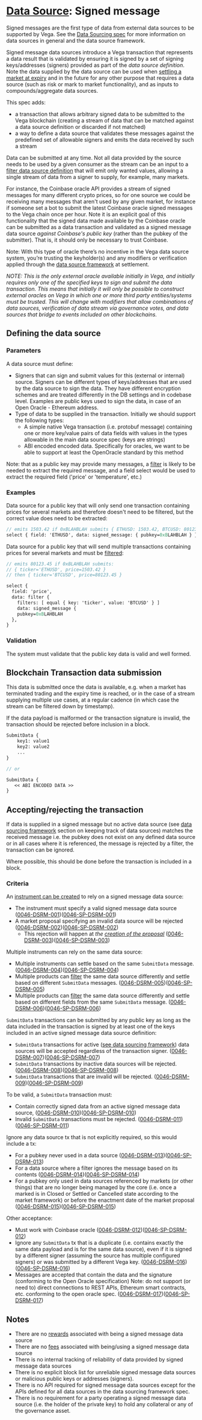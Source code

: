 # [Data Source](./0045-DSRC-data_sourcing.md): Signed message

Signed messages are the first type of data from external data sources to be supported by Vega. See the [Data Sourcing spec](./0045-DSRC-data_sourcing.md) for more information on data sources in general and the data source framework.

Signed message data sources introduce a Vega transaction that represents a data result that is validated by ensuring it is signed by a set of signing keys/addresses (signers) provided as part of the _data source definition_. Note the data supplied by the data source can be used when [settling a market at expiry](./0002-STTL-settlement.md) and in the future for any other purpose that requires a data source (such as risk or mark to market functionality), and as inputs to compounds/aggregate data sources.

This spec adds:

- a transaction that allows arbitrary signed data to be submitted to the Vega blockchain (creating a stream of data that can be matched against a data source definition or discarded if not matched)
- a way to define a data source that validates these messages against the predefined set of allowable signers and emits the data received by such a stream

Data can be submitted at any time. Not all data provided by the source needs to be used by a given consumer as the stream can be an input to a [filter data source definition](./0047-DSRF-data_source_filter.md) that will emit only wanted values, allowing a single stream of data from a signer to supply, for example, many markets.

For instance, the Coinbase oracle API provides a stream of signed messages for many different crypto prices, so for one source we could be receiving many messages that aren't used by any given market, for instance if someone set a bot to submit the latest Coinbase oracle signed messages to the Vega chain once per hour. Note it is an explicit goal of this functionality that the signed data made available by the Coinbase oracle can be submitted as a data transaction and validated as a signed message data source _against Coinbase's public key_ (rather than the pubkey of the submitter). That is, it should only be necessary to trust Coinbase.

Note: With this type of oracle there’s no incentive in the Vega data source system, you’re trusting the keyholder(s) and any modifiers or verification applied through the [data source framework](./0045-DSRC-data_sourcing.md) at settlement.

_NOTE: This is the only external oracle available initially in Vega, and initially requires only one of the specified keys to sign and submit the data transaction. This means that initially it will only be possible to construct external oracles on Vega in which one or more third party entities/systems must be trusted. This will change with modifiers that allow combinations of data sources, verification of data stream via governance votes, and data sources that bridge to events included on other blockchains._

## Defining the data source

### Parameters

A data source must define:

- Signers that can sign and submit values for this (external or internal) source. Signers can be different types of keys/addresses that are used by the data source to sign the data. They have different encryption schemes and are treated differently in the DB settings and in codebase level. Examples are public keys used to sign the data, in case of an Open Oracle - Ethereum address.
- Type of data to be supplied in the transaction. Initially we should support the following types:
  - A simple native Vega transaction (i.e. protobuf message) containing one or more key/value pairs of data fields with values in the types allowable in the main data source spec (keys are strings)
  - ABI encoded encoded data. Specifically for oracles, we want to be able to support at least the OpenOracle standard by this method

Note: that as a public key may provide many messages, a [filter](./0047-DSRF-data_source_filter.md) is likely to be needed to extract the required message, and a field select would be used to extract the required field ('price' or 'temperature', etc.)

### Examples

Data source for a public key that will only send one transaction containing prices for several markets and therefore doesn't need to be filtered, but the correct value does need to be extracted:

```proto
// emits 1503.42 if 0xBLAHBLAH submits { ETHUSD: 1503.42, BTCUSD: 80123.45 }
select { field: 'ETHUSD', data: signed_message: { pubkey=0xBLAHBLAH } }
```

Data source for a public key that will send multiple transactions containing prices for several markets and must be [filtered](./0047-DSRF-data_source_filter.md):

```proto
// emits 80123.45 if 0xBLAHBLAH submits:
// { ticker='ETHUSD', price=1503.42 }
// then { ticker='BTCUSD', price=80123.45 }

select {
  field: 'price',
  data: filter {
    filters: [ equal { key: 'ticker', value: 'BTCUSD' } ]
    data: signed_message {
    pubkey=0xBLAHBLAH
  },
}
```

### Validation

The system must validate that the public key data is valid and well formed.

## Blockchain Transaction data submission

This data is submitted once the data is available, e.g. when a market has terminated trading and the expiry time is reached, or in the case of a stream supplying multiple use cases, at a regular cadence (in which case the stream can be filtered down by timestamp).

If the data payload is malformed or the transaction signature is invalid, the transaction should be rejected before inclusion in a block.

```proto
SubmitData {
    key1: value1
    key2: value2
    ...
}

// or

SubmitData {
   << ABI ENCODED DATA >>
}
```

## Accepting/rejecting the transaction

If data is supplied in a signed message but no active data source (see [data sourcing framework](./0045-DSRC-data_sourcing.md) section on keeping track of data sources) matches the received message i.e. the pubkey does not exist on any defined data source or in all cases where it is referenced, the message is rejected by a filter, the transaction can be ignored.

Where possible, this should be done before the transaction is included in a block.

### Criteria

An [instrument can be created](./0028-GOVE-governance.md) to rely on a signed message data source:

- The instrument must specify a valid signed message data source (<a name="0046-DSRM-001" href="#0046-DSRM-001">0046-DSRM-001</a>)(<a name="0046-SP-DSRM-001" href="#0046-SP-DSRM-001">0046-SP-DSRM-001</a>)
- A market proposal specifying an invalid data source will be rejected (<a name="0046-DSRM-002" href="#0046-DSRM-002">0046-DSRM-002</a>)(<a name="0046-SP-DSRM-002" href="#0046-SP-DSRM-002">0046-SP-DSRM-002</a>)
  - This rejection will happen at _the [creation of the proposal](./0028-GOVE-governance.md)_  (<a name="0046-DSRM-003" href="#0046-DSRM-003">0046-DSRM-003</a>)(<a name="0046-SP-DSRM-003" href="#0046-SP-DSRM-003">0046-SP-DSRM-003</a>)

Multiple instruments can rely on the same data source:

- Multiple instruments can settle based on the same `SubmitData` message.  (<a name="0046-DSRM-004" href="#0046-DSRM-004">0046-DSRM-004</a>)(<a name="0046-SP-DSRM-004" href="#0046-SP-DSRM-004">0046-SP-DSRM-004</a>)
- Multiple products can [filter](./0047-DSRF-data_source_filter.md) the same data source differently and settle based on different `SubmitData` messages.  (<a name="0046-DSRM-005" href="#0046-DSRM-005">0046-DSRM-005</a>)(<a name="0046-SP-DSRM-005" href="#0046-SP-DSRM-005">0046-SP-DSRM-005</a>)
- Multiple products can [filter](./0047-DSRF-data_source_filter.md) the same data source differently and settle based on different fields from the same `SubmitData` message.  (<a name="0046-DSRM-006" href="#0046-DSRM-006">0046-DSRM-006</a>)(<a name="0046-SP-DSRM-006" href="#0046-SP-DSRM-006">0046-SP-DSRM-006</a>)

`SubmitData` transactions can be submitted by any public key as long as the data included in the transaction is signed by at least one of the keys included in an active signed message data source definition:

- `SubmitData` transactions for active ([see data sourcing framework](./0045-DSRC-data_sourcing.md)) data sources will be accepted regardless of the transaction signer.  (<a name="0046-DSRM-007" href="#0046-DSRM-007">0046-DSRM-007</a>)(<a name="0046-SP-DSRM-007" href="#0046-SP-DSRM-007">0046-SP-DSRM-007</a>)
- `SubmitData` transactions by inactive data sources will be rejected.  (<a name="0046-DSRM-008" href="#0046-DSRM-008">0046-DSRM-008</a>)(<a name="0046-SP-DSRM-008" href="#0046-SP-DSRM-008">0046-SP-DSRM-008</a>)
- `SubmitData` transactions that are invalid will be rejected.  (<a name="0046-DSRM-009" href="#0046-DSRM-009">0046-DSRM-009</a>)(<a name="0046-SP-DSRM-009" href="#0046-SP-DSRM-009">0046-SP-DSRM-009</a>)

To be valid, a `SubmitData` transaction must:

- Contain correctly signed data from an active signed message data source,  (<a name="0046-DSRM-010" href="#0046-DSRM-010">0046-DSRM-010</a>)(<a name="0046-SP-DSRM-010" href="#0046-SP-DSRM-010">0046-SP-DSRM-010</a>)
- Invalid `SubmitData` transactions must be rejected.  (<a name="0046-DSRM-011" href="#0046-DSRM-011">0046-DSRM-011</a>)(<a name="0046-SP-DSRM-011" href="#0046-SP-DSRM-011">0046-SP-DSRM-011</a>)

Ignore any data source tx that is not explicitly required, so this would include a tx:

- For a pubkey never used in a data source  (<a name="0046-DSRM-013" href="#0046-DSRM-013">0046-DSRM-013</a>)(<a name="0046-SP-DSRM-013" href="#0046-SP-DSRM-013">0046-SP-DSRM-013</a>)
- For a data source where a filter ignores the message based on its contents  (<a name="0046-DSRM-014" href="#0046-DSRM-014">0046-DSRM-014</a>)(<a name="0046-SP-DSRM-014" href="#0046-SP-DSRM-014">0046-SP-DSRM-014</a>)
- For a pubkey only used in data sources referenced by markets (or other things) that are no longer being managed by the core (i.e. once a marked is in Closed or Settled or Cancelled state according to the market framework) or before the enactment date of the market proposal (<a name="0046-DSRM-015" href="#0046-DSRM-015">0046-DSRM-015</a>)(<a name="0046-SP-DSRM-015" href="#0046-SP-DSRM-015">0046-SP-DSRM-015</a>)

Other acceptance:

- Must work with Coinbase oracle  (<a name="0046-DSRM-012" href="#0046-DSRM-012">0046-DSRM-012</a>)(<a name="0046-SP-DSRM-012" href="#0046-SP-DSRM-012">0046-SP-DSRM-012</a>)
- Ignore any `SubmitData` tx that is a duplicate (i.e. contains exactly the same data payload and is for the same data source), even if it is signed by a different signer (assuming the source has multiple configured signers) or was submitted by a different Vega key. (<a name="0046-DSRM-016" href="#0046-DSRM-016">0046-DSRM-016</a>)(<a name="0046-SP-DSRM-016" href="#0046-SP-DSRM-016">0046-SP-DSRM-016</a>)
- Messages are accepted that contain the data and the signature (conforming to the Open Oracle specification) Note: do not support (or need to) direct connections to REST APIs, Ethereum smart contracts, etc. conforming to the open oracle spec. (<a name="0046-DSRM-017" href="#0046-DSRM-017">0046-DSRM-017</a>)(<a name="0046-SP-DSRM-017" href="#0046-SP-DSRM-017">0046-SP-DSRM-017</a>)

## Notes

- There are no [rewards](./0056-REWA-rewards_overview.md) associated with being a signed message data source
- There are no [fees](./0029-FEES-fees.md) associated with being/using a signed message data source
- There is no internal tracking of reliability of data provided by signed message data sources
- There is no explicit block list for unreliable signed message data sources or malicious public keys or addresses (signers).
- There is no API required for signed message data sources except for the APIs defined for all data sources in the data sourcing framework spec.
- There is no requirement for a party operating a signed message data source (i.e. the holder of the private key) to hold any collateral or any of the governance asset.

